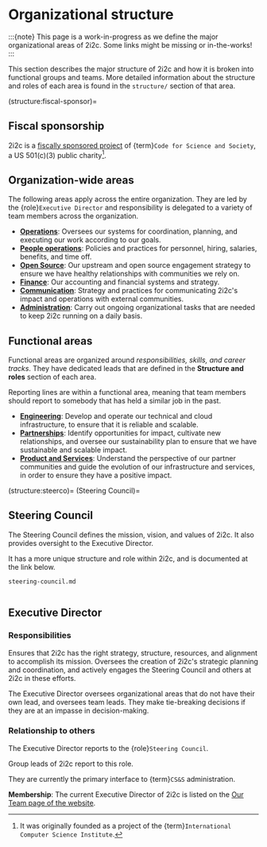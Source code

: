 # Organizational structure

:::{note}
This page is a work-in-progress as we define the major organizational areas of 2i2c.
Some links might be missing or in-the-works!
:::

This section describes the major structure of 2i2c and how it is broken into functional groups and teams.
More detailed information about the structure and roles of each area is found in the `structure/` section of that area.

(structure:fiscal-sponsor)=
## Fiscal sponsorship

2i2c is a [fiscally sponsored project](https://en.wikipedia.org/wiki/Fiscal_sponsorship) of {term}`Code for Science and Society`, a US 501(c)(3) public charity[^icsi].

[^icsi]: It was originally founded as a project of the {term}`International Computer Science Institute`.

## Organization-wide areas

The following areas apply across the entire organization.
They are led by the {role}`Executive Director` and responsibility is delegated to a variety of team members across the organization.

- **[Operations](../operations/index.md)**: Oversees our systems for coordination, planning, and executing our work according to our goals.
- **[People operations](../people/index.md)**: Policies and practices for personnel, hiring, salaries, benefits, and time off.
- **[Open Source](../open-source/index.md)**: Our upstream and open source engagement strategy to ensure we have healthy relationships with communities we rely on.
- **[Finance](../finance/index.md)**: Our accounting and financial systems and strategy.
- **[Communication](../communication/index.md)**: Strategy and practices for communicating 2i2c's impact and operations with external communities.
- **[Administration](../administration/index.md)**: Carry out ongoing organizational tasks that are needed to keep 2i2c running on a daily basis.

## Functional areas

Functional areas are organized around _responsibilities, skills, and career tracks_.
They have dedicated leads that are defined in the **Structure and roles** section of each area.

Reporting lines are within a functional area, meaning that team members should report to somebody that has held a similar job in the past.

- **[Engineering](../engineering/structure.md)**: Develop and operate our technical and cloud infrastructure, to ensure that it is reliable and scalable.
- **[Partnerships](../partnerships/structure.md)**: Identify opportunities for impact, cultivate new relationships, and oversee our sustainability plan to ensure that we have sustainable and scalable impact.
- **[Product and Services](/product-and-services/index.md)**: Understand the perspective of our partner communities and guide the evolution of our infrastructure and services, in order to ensure they have a positive impact.

(structure:steerco)=
(Steering Council)=
## Steering Council

The Steering Council defines the mission, vision, and values of 2i2c.
It also provides oversight to the Executive Director.

It has a more unique structure and role within 2i2c, and is documented at the link below.

```{toctree}
steering-council.md
```

```{role} Executive Director
```

## Executive Director

### Responsibilities

Ensures that 2i2c has the right strategy, structure, resources, and alignment to accomplish its mission.
Oversees the creation of 2i2c's strategic planning and coordination, and actively engages the Steering Council and others at 2i2c in these efforts.

The Executive Director oversees organizational areas that do not have their own lead, and oversees team leads.
They make tie-breaking decisions if they are at an impasse in decision-making.

### Relationship to others

The Executive Director reports to the {role}`Steering Council`.

Group leads of 2i2c report to this role.

They are currently the primary interface to {term}`CS&S` administration.

**Membership**: The current Executive Director of 2i2c is listed on the [Our Team page of the website](https://2i2c.org/organization).
